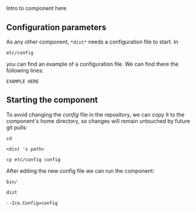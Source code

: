 ```
```
#
``` dist
```
Intro to component here


## Configuration parameters
As any other component,
``` *dist* ```
needs a configuration file to start. In

    etc/config

you can find an example of a configuration file. We can find there the following lines:

    EXAMPLE HERE


## Starting the component
To avoid changing the *config* file in the repository, we can copy it to the component's home directory, so changes will remain untouched by future git pulls:

    cd

``` <dist 's path> ```

    cp etc/config config

After editing the new config file we can run the component:

    bin/

```dist ```

    --Ice.Config=config
